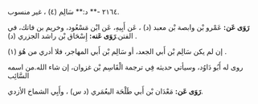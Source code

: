 ٢١٦٤ -** د:** سَالِم (٤) ، غير منسوب.

**رَوَى عَن:** عَمْرو بْن وابصة بْن معبد (د) ، عَن أَبِيهِ، عَن ابْن مَسْعُود، وخريم بن فاتك، في الفتن.**رَوَى عَنه:** إِسْحَاق بْن راشد الجزري (د) .

إن لم يكن سَالِم بْن أَبي الجعد، أو سَالِم بْن أَبي المهاجر، فلا أدري من هُوَ (١) .

روى له أَبُو دَاوُد، وسيأتي حديثه فِي ترجمة الْقَاسِم بْن غزوان، إن شاء الله.من اسمه السَّائِب

**رَوَى عَن:** مَعْدَان بْن أَبي طَلْحَة اليعُمَري (د س) ، وأَبِي الشماخ الأزدي.